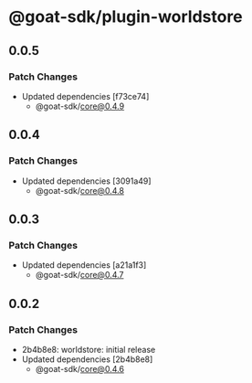 # @goat-sdk/plugin-worldstore

## 0.0.5

### Patch Changes

- Updated dependencies [f73ce74]
  - @goat-sdk/core@0.4.9

## 0.0.4

### Patch Changes

- Updated dependencies [3091a49]
  - @goat-sdk/core@0.4.8

## 0.0.3

### Patch Changes

- Updated dependencies [a21a1f3]
  - @goat-sdk/core@0.4.7

## 0.0.2

### Patch Changes

- 2b4b8e8: worldstore: initial release
- Updated dependencies [2b4b8e8]
  - @goat-sdk/core@0.4.6
